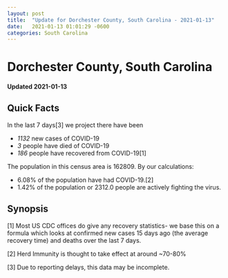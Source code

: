 ```yaml
---
layout: post
title:  "Update for Dorchester County, South Carolina - 2021-01-13"
date:   2021-01-13 01:01:29 -0600
categories: South Carolina
---
```


# Dorchester County, South Carolina
#### Updated 2021-01-13

## Quick Facts

In the last 7 days[3] we project there have been
- *1132* new cases of COVID-19
- *3* people have died of COVID-19
- *186* people have recovered from COVID-19[1]

The population in this census area is 162809. By our calculations:
- 6.08% of the population have had COVID-19.[2]
- 1.42% of the population or 2312.0 people are actively fighting the virus.

## Synopsis




[1] Most US CDC offices do give any recovery statistics- we base this on a formula which looks at confirmed new cases
15 days ago (the average recovery time) and deaths over the last 7 days.

[2] Herd Immunity is thought to take effect at around ~70-80%

[3] Due to reporting delays, this data may be incomplete.
 
    